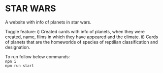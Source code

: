# STAR WARS

A website with info of planets in star wars.

Toggle feature:
    i)  Created cards with info of planets, when they were created, name, films in which they have appeared and the climate.
    ii) Cards of planets that are the homeworlds of species of reptilian classification and designation.

To run follow below commands:  
    ```
    npm i
    ```  
    ```
    npm run start
    ```

    
